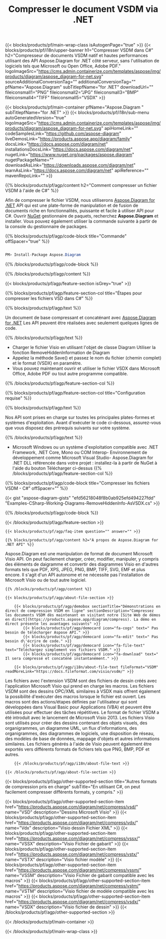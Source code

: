 ﻿---
title: Compresser le document VSDM via .NET 
weight: 3050
url: /fr/net/compress/vsdm/ 
description: C# code source pour compresser le fichier vsdm sur .NET Framework, .NET Core, Mono Platforms.
---
{{< blocks/products/pf/main-wrap-class isAutogenPage="true" >}}
{{< blocks/products/pf/i18n/upper-banner h1="Compresser VSDM dans C#" h2="Compresseur de documents VSDM natif et hautes performances utilisant des API Aspose.Diagram for .NET côté serveur, sans l\'utilisation de logiciels tels que Microsoft ou Open Office, Adobe PDF." logoImageSrc="https://cms.admin.containerize.com/templates/aspose/img/products/diagram/aspose_diagram-for-net.svg" sourceAdditionalConversionTag="" additionalConversionTag="" pfName="Aspose.Diagram" subTitlepfName="for .NET" downloadUrl="" fileiconsmall1="PNG" fileiconsmall2="JPG" fileiconsmall3="BMP" fileiconsmall4="TIFF" fileiconsmall5="VSDX" >}}

{{< blocks/products/pf/main-container pfName="Aspose.Diagram " subTitlepfName="for .NET" >}}
{{< blocks/products/pf/i18n/sub-menu autoGeneratedVersion="true" logoImageSrc="https://cms.admin.containerize.com/templates/aspose/img/products/diagram/aspose_diagram-for-net.svg" apiHomeLink="" codeSamplesLink="https://github.com/aspose-diagram" liveDemosLink="https://products.aspose.app/diagram/family" docsLink="https://docs.aspose.com/diagram/net" installationsDocsLink="https://docs.aspose.com/diagram/net" nugetLink="https://www.nuget.org/packages/aspose.diagram" nugetPackageName="" downloadAsLink="https://downloads.aspose.com/diagram/net" learnAsLink="https://docs.aspose.com/diagram/net" apiReference="" mavenRepoLink="" >}}

{{% blocks/products/pf/agp/content h2="Comment compresser un fichier VSDM à l\'aide de C#" %}}

 Afin de compresser le fichier VSDM, nous utiliserons
 [Aspose.Diagram for .NET](https://products.aspose.com/diagram/net) 
 API qui est une plate-forme de manipulation et de fusion de documents riche en fonctionnalités, puissante et facile à utiliser API pour C#. Ouvrir
 [NuGet](https://www.nuget.org/packages/aspose.diagram) 
 gestionnaire de paquets, recherchez
 **Aspose.Diagram** 
 et installer. Vous pouvez également utiliser la commande suivante à partir de la console du gestionnaire de packages.

{{% blocks/products/pf/agp/code-block title="Commande" offSpacer="true" %}}

```cs

PM> Install-Package Aspose.Diagram


```

{{% /blocks/products/pf/agp/code-block %}}

{{% /blocks/products/pf/agp/content %}}

{{< blocks/products/pf/agp/feature-section isGrey="true" >}}

{{% blocks/products/pf/agp/feature-section-col title="Étapes pour compresser les fichiers VSD dans C#" %}}

{{% blocks/products/pf/agp/text %}}

 Un document de base compressant et concaténant avec
 [Aspose.Diagram for .NET](https://products.aspose.com/diagram/net) 
 Les API peuvent être réalisées avec seulement quelques lignes de code.

{{% /blocks/products/pf/agp/text %}}

+ Charger le fichier Visio en utilisant l'objet de classe Diagram
Utiliser la fonction RemoveHiddenInformation de Diagram
+ Appelez la méthode Save() et passez le nom du fichier (chemin complet) et le format (VSDX) en paramètre.
+ Vous pouvez maintenant ouvrir et utiliser le fichier VSDX dans Microsoft Office, Adobe PDF ou tout autre programme compatible.

{{% /blocks/products/pf/agp/feature-section-col %}}

{{% blocks/products/pf/agp/feature-section-col title="Configuration requise" %}}

{{% blocks/products/pf/agp/text %}}

 Nos API sont prises en charge sur toutes les principales plates-formes et systèmes d'exploitation. Avant d'exécuter le code ci-dessous, assurez-vous que vous disposez des prérequis suivants sur votre système.

{{% /blocks/products/pf/agp/text %}}

- Microsoft Windows ou un système d'exploitation compatible avec .NET Framework, .NET Core, Mono ou COM Interop- Environnement de développement comme Microsoft Visual Studio- Aspose.Diagram for .NET DLL référencée dans votre projet : installez-la à partir de NuGet à l'aide du bouton Télécharger ci-dessus
{{% /blocks/products/pf/agp/feature-section-col %}}

{{% blocks/products/pf/agp/code-block title="Compresser les fichiers VSDM - C#" offSpacer="" %}}

{{< gist "aspose-diagram-gists" "efd56218048f8b0ab925efd494227fdd" "Examples-CSharp-Working-Diagrams-RemoveHiddenInfo-AsVSDX.cs" >}}


{{% /blocks/products/pf/agp/code-block %}}

{{< /blocks/products/pf/agp/feature-section >}}

    {{< blocks/products/pf/agp/faq-item question="" answer="" >}}
 

<!-- aboutfile Starts -->

    {{% blocks/products/pf/agp/content h2="À propos de Aspose.Diagram for .NET API" %}}

 Aspose.Diagram est une manipulation de format de document Microsoft Visio API. On peut facilement charger, créer, modifier, manipuler, y compris des éléments de daigramme et convertir des diagrammes Visio en d'autres formats tels que PDF, XPS, JPEG, PNG, BMP, TIFF, SVG, EMF et plus encore. Il s'agit d'un API autonome et ne nécessite pas l'installation de Microsoft Visio ou de tout autre logiciel.  



    {{% /blocks/products/pf/agp/content %}}

    {{< blocks/products/pf/agp/about-file-section >}}

        {{< blocks/products/pf/agp/demobox sectionTitle="Démonstrations en direct de compression VSDM en ligne" sectionDescription="Compressez les documents VSDM dès maintenant en visitant notre [Site Web de démos en direct](https://products.aspose.app/diagram/compress). La démo en direct présente les avantages suivants" >}}
            {{< blocks/products/pf/agp/democard icon="fa-cogs" text=" Pas besoin de télécharger Aspose API." >}}
            {{< blocks/products/pf/agp/democard icon="fa-edit" text=" Pas besoin d\'écrire de code." >}}
            {{< blocks/products/pf/agp/democard icon="fa-file-text" text="Téléchargez simplement vos fichiers VSDM." >}}
            {{< blocks/products/pf/agp/democard icon="fa-download" text=" Il sera compressé et concaténé instantanément." >}}

        {{< blocks/products/pf/agp/i18n/about-file-text fileFormat="VSDM" readMoreLink="https://docs.fileformat.com/visio/vsdm/" >}}
Les fichiers avec l'extension VSDM sont des fichiers de dessin créés avec l'application Microsoft Visio qui prend en charge les macros. Les fichiers VSDM sont des dessins OPC/XML similaires à VSDX mais offrent également la possibilité d'exécuter des macros lorsque le fichier est ouvert. Les macros sont des actions/étapes définies par l'utilisateur qui sont développées dans Visual Basic pour Applications (VBA) et peuvent être utilisées pour effectuer des tâches répétitives. Le format de fichier VSDM a été introduit avec le lancement de Microsoft Visio 2013. Les fichiers Visio sont utilisés pour créer des dessins contenant des objets visuels, des organigrammes, un diagramme UML, un flux d'informations, des organigrammes, des diagrammes de logiciels, une disposition de réseau, des modèles de base de données, mappage d'objets et autres informations similaires. Les fichiers générés à l'aide de Visio peuvent également être exportés vers différents formats de fichiers tels que PNG, BMP, PDF et autres. 

        {{< /blocks/products/pf/agp/i18n/about-file-text >}}

    {{< /blocks/products/pf/agp/about-file-section >}}

<!-- aboutfile Ends -->

{{< blocks/products/pf/agp/other-supported-section title="Autres formats de compression pris en charge" subTitle="En utilisant C#, on peut facilement compresser différents formats, y compris." >}}

{{< blocks/products/pf/agp/other-supported-section-item href="https://products.aspose.com/diagram/net/compress/vsd/" name="VSD" description="Dessins Microsoft Visio" >}}
{{< blocks/products/pf/agp/other-supported-section-item href="https://products.aspose.com/diagram/net/compress/vdx/" name="Vdx" description="Visio dessin Fichier XML" >}}
{{< blocks/products/pf/agp/other-supported-section-item href="https://products.aspose.com/diagram/net/compress/vssx/" name="VSSX" description="Visio Fichier de gabarit" >}}
{{< blocks/products/pf/agp/other-supported-section-item href="https://products.aspose.com/diagram/net/compress/vstx/" name="VSTX" description="Visio fichier modèle" >}}
{{< blocks/products/pf/agp/other-supported-section-item href="https://products.aspose.com/diagram/net/compress/vssm/" name="VSSM" description="Visio Fichier de gabarit compatible avec les macros" >}}
{{< blocks/products/pf/agp/other-supported-section-item href="https://products.aspose.com/diagram/net/compress/vstm/" name="VSTM" description="Visio fichier de modèle compatible avec les macros" >}}
{{< blocks/products/pf/agp/other-supported-section-item href="https://products.aspose.com/diagram/net/compress/vsdx/" name="VSDX" description="Visio fichier de dessin" >}}
{{< /blocks/products/pf/agp/other-supported-section >}}

{{< /blocks/products/pf/main-container >}}
    
{{< /blocks/products/pf/main-wrap-class >}}